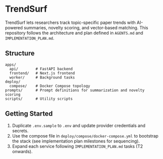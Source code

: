 # TrendSurf

TrendSurf lets researchers track topic-specific paper trends with AI-powered summaries, novelty scoring, and vector-based matching. This repository follows the architecture and plan defined in `AGENTS.md` and `IMPLEMENTATION_PLAN.md`.

## Structure

```
apps/
  api/        # FastAPI backend
  frontend/   # Next.js frontend
  worker/     # Background tasks
deploy/
  compose/    # Docker Compose topology
prompts/      # Prompt definitions for summarization and novelty scoring
scripts/      # Utility scripts
```

## Getting Started

1. Duplicate `.env.sample` to `.env` and update provider credentials and secrets.
2. Use the compose file in `deploy/compose/docker-compose.yml` to bootstrap the stack (see implementation plan milestones for sequencing).
3. Expand each service following `IMPLEMENTATION_PLAN.md` tasks (T2 onwards).
